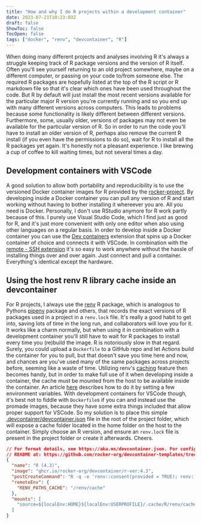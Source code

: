 ```yaml
---
title: "How and why I do R projects within a development container"
date: 2023-07-21T10:23:03Z
draft: false
ShowToc: false
TocOpen: false
tags: ["docker", "renv", "devcontainer", "R"]
---
```


When doing many different projects and analyses involving R it's always a struggle keeping track of R package versions and the version of R itself. Often you'll see yourself returning to an old project somewhere, maybe on a different computer, or passing on your code to/from someone else. The required R packages are hopefully listed at the top of the R script or R markdown file so that it's clear which ones have been used throughout the code. But R by default will just install the most recent versions available for the particular major R version you're currently running and so you end up with many different versions across computers. This leads to problems because some functionality is likely different between different versions. Furthermore, some, usually older, versions of packages may not even be available for the particular version of R. So in order to run the code you'll have to install an older version of R, perhaps also remove the current R install (if you even have the permissions to do so), wait for R to install all the R packages yet again. It's honestly not a pleasant experience. I like brewing a cup of coffee to kill waiting times, but not several times a day.

## Development containers with VSCode
A good solution to allow both portability and reproducibility is to use the versioned Docker container images for R provided by the [rocker-project](https://rocker-project.org/). By developing inside a Docker container you can pull any version of R and start working without having to bother installing it whereever you are. All you need is Docker. Personally, I don't use RStudio anymore for R work partly because of this. I purely use Visual Studio Code, which I find just as good for R, and it's just more convenient with only one editor when also using other languages on a regular basis. In order to develop inside a Docker container you can use the [Dev containers](https://code.visualstudio.com/docs/devcontainers/containers) extension that spins up a Docker container of choice and connects it with VSCode. In combination with the [remote - SSH extension](https://code.visualstudio.com/docs/remote/ssh) it's so easy to work anywhere without the hassle of installing things over and over again. Just connect and pull a container. Everything's identical except the hardware.

## Using the host renv R library cache inside an devcontainer
For R projects, I always use the [renv](https://rstudio.github.io/renv/index.html) R package, which is analogous to Pythons [pipenv](https://pypi.org/project/pipenv/) package and others, that records the exact versions of R packages used in a project in a `renv.lock` file. It's really a good habit to get into, saving lots of time in the long run, and collaborators will love you for it. It works like a charm normally, but when using it in combination with a development container you'll still have to wait for R packages to install every time you (re)build the image. R is notoriously slow in that regard. Surely, you could upload a `Dockerfile` to a GitHub repo and let Actions build the container for you to pull, but that doesn't save you time here and now, and chances are you've used many of the same packages across projects before, seeming like a waste of time. Utilizing renv's [caching](https://rstudio.github.io/renv/articles/package-install.html?q=cache#cache) feature then becomes handy, but in order to make full use of it when developing inside a container, the cache must be mounted from the host to be available inside the container. An article [here](https://rstudio.github.io/renv/articles/docker.html) describes how to do it by setting a few environment variables. With development containers for VSCode though, it's best not to fiddle with `Dockerfile`s if you can and instead use the promade images, because they have some extra things included that allow proper support for VSCode. So my solution is to place this simple [.devcontainer/devcontainer.json](https://code.visualstudio.com/docs/devcontainers/containers#_create-a-devcontainerjson-file) file in the root of the project folder, which will expose a cache folder located in the home folder on the host to the container. Simply choose an R version, and ensure an `renv.lock` file is present in the project folder or create it afterwards. Cheers.

```json
// For format details, see https://aka.ms/devcontainer.json. For config options, see the
// README at: https://github.com/rocker-org/devcontainer-templates/tree/main/src/r-ver
{
  "name": "R (4.3)",
  "image": "ghcr.io/rocker-org/devcontainer/r-ver:4.3",
  "postCreateCommand": "R -q -e 'renv::consent(provided = TRUE); renv::restore(prompt = FALSE)'",
  "remoteEnv": {
    "RENV_PATHS_CACHE": "/renv/cache"
  },
  "mounts": [
    "source=${localEnv:HOME}${localEnv:USERPROFILE}/.cache/R/renv/cache/,target=/renv/cache,type=bind"
  ]
}
```
